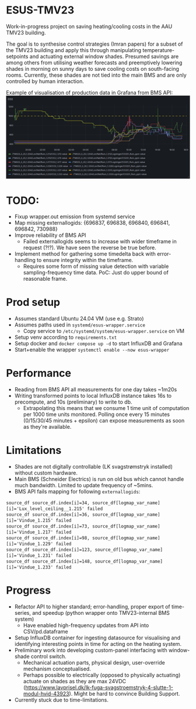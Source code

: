 # ESUS-TMV23
Work-in-progress project on saving heating/cooling costs in the AAU TMV23 building.

The goal is to synthesise control strategies (Imran papers) for a subset of the TMV23 building and apply this through manipulating temperature-setpoints and actuating external window shades.
Presumed savings are among others from utilising weather forecasts and preemptively lowering shades in morning on sunny days to save cooling costs on south-facing rooms. Currently, these shades are not tied into the main BMS and are only controlled by human interaction.

Example of visualisation of production data in Grafana from BMS API:
![co2_example](figures/co2_example.png)


# TODO:
- Fixup wrapper.out emission from systemd service
- Map missing externallogids: {696837, 696838, 696840, 696841, 696842, 730988}
- Improve reliability of BMS API
    - Failed externallogids seems to increase with wider timeframe in request (?!?). We have seen the reverse be true before.
- Implement method for gathering some timedelta back with error-handling to ensure integrity within the timeframe.
    - Requires some form of missing value detection with variable sampling-frequency time data. PoC: Just do upper bound of reasonable frame.

# Prod setup
- Assumes standard Ubuntu 24.04 VM (use e.g. Strato)
- Assumes paths used in `systemd/esus-wrapper.service`
    - Copy service to `/etc/systemd/system/esus-wrapper.service` on VM 
- Setup venv according to `requirements.txt`
- Setup docker and `docker compose up -d` to start InfluxDB and Grafana
- Start+enable the wrapper `systemctl enable --now esus-wrapper`

# Performance
- Reading from BMS API all measurements for one day takes ~1m20s
- Writing transformed points to local InfluxDB instance takes 16s to precompute, and 10s (preliminary) to write to db.
    - Extrapolating this means that we consume 1 time unit of computation per 1000 time units monitored. Polling once every 15 minutes (0/15/30/45 minutes + epsilon) can expose measurements as soon as they're available.

# Limitations
- Shades are not digitally controllable (LK svagstrømstryk installed) without custom hardware. 
- Main BMS (Schneider Electrics) is run on old bus which cannot handle much bandwidth. Limited to update frequency of ~5mins.
- BMS API fails mapping for following `externallogids`:
```csv 
source_df source_df.index[i]=34, source_df[logmap_var_name][i]='Lux_level_ceiling__1.215' failed
source_df source_df.index[i]=36, source_df[logmap_var_name][i]='Vindue_1.215' failed
source_df source_df.index[i]=73, source_df[logmap_var_name][i]='Vindue_1.217' failed
source_df source_df.index[i]=98, source_df[logmap_var_name][i]='Vindue_1.229' failed
source_df source_df.index[i]=123, source_df[logmap_var_name][i]='Vindue_1.231' failed
source_df source_df.index[i]=148, source_df[logmap_var_name][i]='Vindue_1.233' failed
```

# Progress
- Refactor API to higher standard; error-handling, proper export of time-series, and speedup (python wrapper onto TMV23-internal BMS system) 
    - Have enabled high-frequency updates from API into CSV/pd.dataframe
- Setup InfluxDB container for ingesting datasource for visualising and identifying interesting points in time for acting on the heating system.
- Preliminary work into developing custom-panel interfacing with window-shade control switch.
    - Mechanical actuation parts, physical design, user-override mechanism conceptualised.
    - Perhaps possible to electrically (opposed to physically actuating) actuate on shades as they are max 24VDC (https://www.lavprisel.dk/lk-fuga-svagstroemstryk-4-slutte-1-modul-hvid-43923). Might be hard to convince Building Support.
- Currently stuck due to time-limitations.
